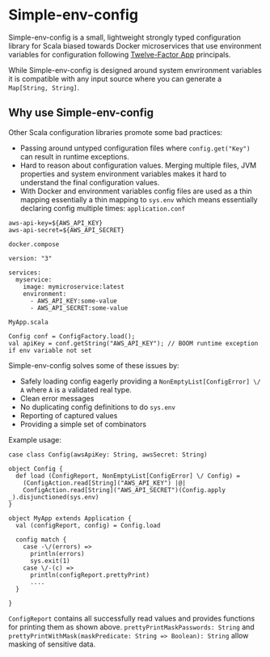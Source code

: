 # Simple-env-config
Simple-env-config is a small, lightweight strongly typed configuration library for Scala biased towards Docker microservices that use environment variables for configuration following [Twelve-Factor App](https://12factor.net/) principals.

While Simple-env-config is designed around system envrironment variables it is compatible with any input source where you can generate a `Map[String, String]`.

## Why use Simple-env-config
Other Scala configuration libraries promote some bad practices:

- Passing around untyped configuration files where `config.get("Key")` can result in runtime exceptions. 
- Hard to reason about configuration values. Merging multiple files, JVM properties and system environment variables makes it hard to understand the final configuration values.
- With Docker and environment variables config files are used as a thin mapping essentially a thin mapping to `sys.env` which means essentially declaring config multiple times:
`application.conf`
```
aws-api-key=${AWS_API_KEY}
aws-api-secret=${AWS_API_SECRET}
```

`docker.compose`
```
version: "3"

services:
  myservice:
    image: mymicroservice:latest
    environment:
      - AWS_API_KEY:some-value
      - AWS_API_SECRET:some-value
```

`MyApp.scala`
```
Config conf = ConfigFactory.load();
val apiKey = conf.getString("AWS_API_KEY"); // BOOM runtime exception if env variable not set
```

Simple-env-config solves some of these issues by:
- Safely loading config eagerly providing a `NonEmptyList[ConfigError] \/ A` where `A` is a validated real type.
- Clean error messages
- No duplicating config definitions to do `sys.env`
- Reporting of captured values
- Providing a simple set of combinators

Example usage:
```
case class Config(awsApiKey: String, awsSecret: String)

object Config {
  def load (ConfigReport, NonEmptyList[ConfigError] \/ Config) =
    (ConfigAction.read[String]("AWS_API_KEY") |@| 
    ConfigAction.read[String]("AWS_API_SECRET")(Config.apply _).disjunctioned(sys.env)
}

object MyApp extends Application {
  val (configReport, config) = Config.load
  
  config match {
    case -\/(errors) =>
      println(errors)
      sys.exit(1)
    case \/-(c) =>
      println(configReport.prettyPrint)
      ....
  }

}
``` 

`ConfigReport` contains all successfully read values and provides functions for printing them as shown above. 
`prettyPrintMaskPasswords: String` and `prettyPrintWithMask(maskPredicate: String => Boolean): String` allow masking of sensitive data.
